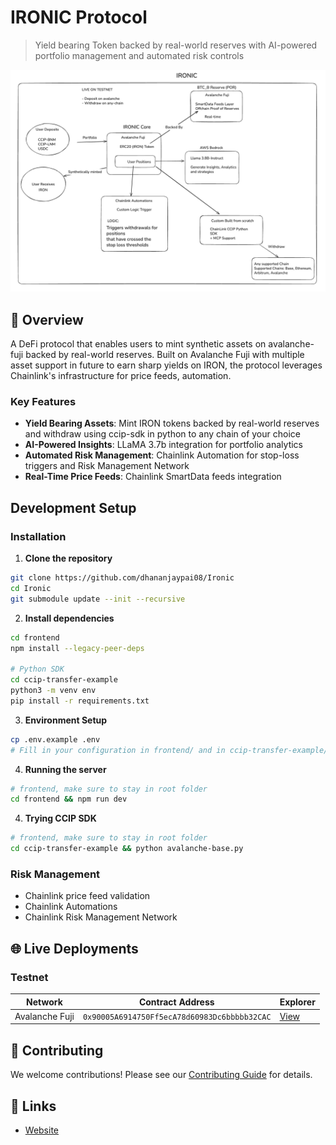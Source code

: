 # IRONIC Protocol

> Yield bearing Token backed by real-world reserves with AI-powered portfolio management and automated risk controls

![IRONIC Architecture](./images/architecture.png) 

## 🌟 Overview

A DeFi protocol that enables users to mint  synthetic assets on avalanche-fuji backed by real-world reserves. Built on Avalanche Fuji with multiple asset support in future to earn sharp yields on IRON, the protocol leverages Chainlink's infrastructure for price feeds, automation.

### Key Features

- **Yield Bearing Assets**: Mint IRON tokens backed by real-world reserves and withdraw using ccip-sdk in python to any chain of your choice
- **AI-Powered Insights**: LLaMA 3.7b integration for portfolio analytics
- **Automated Risk Management**: Chainlink Automation for stop-loss triggers and Risk Management Network
- **Real-Time Price Feeds**: Chainlink SmartData feeds integration

## Development Setup

### Installation

1. **Clone the repository**
```bash
git clone https://github.com/dhananjaypai08/Ironic
cd Ironic
git submodule update --init --recursive
```

2. **Install dependencies**
```bash
cd frontend
npm install --legacy-peer-deps

# Python SDK
cd ccip-transfer-example
python3 -m venv env
pip install -r requirements.txt
```

3. **Environment Setup**
```bash
cp .env.example .env
# Fill in your configuration in frontend/ and in ccip-transfer-example/
```

4. **Running the server**
```bash
# frontend, make sure to stay in root folder
cd frontend && npm run dev
```

4. **Trying CCIP SDK**
```bash
# frontend, make sure to stay in root folder
cd ccip-transfer-example && python avalanche-base.py
```

### Risk Management

- Chainlink price feed validation
- Chainlink Automations
- Chainlink Risk Management Network

## 🌐 Live Deployments

### Testnet

| Network | Contract Address | Explorer |
|---------|------------------|----------|
| Avalanche Fuji | `0x90005A6914750Ff5ecA78d60983Dc6bbbbb32CAC` | [View](https://testnet.snowtrace.io/address/0x90005A6914750Ff5ecA78d60983Dc6bbbbb32CAC)

## 🤝 Contributing

We welcome contributions! Please see our [Contributing Guide](CONTRIBUTING.md) for details.

## 🔗 Links

- [Website](https://ironic-c2rc.vercel.app/)